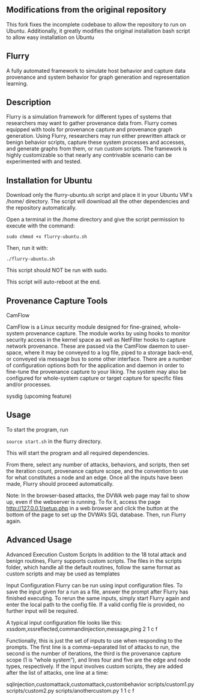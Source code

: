 ## Modifications from the original repository
This fork fixes the incomplete codebase to allow the repository to run on Ubuntu. Additionally, it greatly modifies the original installation bash script to allow easy installation on Ubuntu 

## Flurry
A fully automated framework to simulate host behavior and capture data provenance and system behavior for graph generation and representation learning.

## Description
Flurry is a simulation framework for different types of systems that researchers may want to gather provenance data from. Flurry comes equipped with tools for provenance capture and provenance graph generation. Using Flurry, researchers may run either prewritten attack or benign behavior scripts, capture these system processes and accesses, and generate graphs from them, or run custom scripts. The framework is highly customizable so that nearly any contrivable scenario can be experimented with and tested.


## Installation for Ubuntu
Download only the flurry-ubuntu.sh script and place it in your Ubuntu VM's /home/<user> directory. The script will download all the other dependencies and the repository automatically.

Open a terminal in the /home directory and give the script permission to execute with the command:

`sudo chmod +x flurry-ubuntu.sh`

Then, run it with:

`./flurry-ubuntu.sh`

This script should NOT be run with sudo.

This script will auto-reboot at the end.

## Provenance Capture Tools

CamFlow

CamFlow is a Linux security module designed for fine-grained, whole-system provenance capture. The module works by using hooks to monitor security access in the kernel space as well as NetFilter hooks to capture network provenance. These are passed via the CamFlow daemon to user-space, where it may be conveyed to a log file, piped to a storage back-end, or conveyed via message bus to some other interface. There are a number of configuration options both for the application and daemon in order to fine-tune the provenance capture to your liking. The system may also be configured for whole-system capture or target capture for specific files and/or processes.

sysdig (upcoming feature)


## Usage
To start the program, run

`source start.sh` in the flurry directory.

This will start the program and all required dependencies.

From there, select any number of attacks, behaviors, and scripts, then set the iteration count, provenance capture scope, and the convention to use for what constitutes a node and an edge. Once all the inputs have been made, Flurry should proceed automatically.

Note: In the browser-based attacks, the DVWA web page may fail to show up, even if the webserver is running. To fix it, access the page http://127.0.0.1/setup.php in a web browser and click the button at the bottom of the page to set up the DVWA’s SQL database. Then, run Flurry again.

## Advanced Usage
Advanced Execution
Custom Scripts
In addition to the 18 total attack and benign routines, Flurry supports custom scripts. The files in the scripts folder, which handle all the default routines, follow the same format as custom scripts and may be used as templates

Input Configuration
Flurry can be run using input configuration files. To save the input given for a run as a file, answer the prompt after Flurry has finished executing. To rerun the same inputs, simply start Flurry again and enter the local path to the config file. If a valid config file is provided, no further input will be required.

A typical input configuration file looks like this:
xssdom,xssreflected,commandinjection,message,ping
2
1
c
f


Functionally, this is just the set of inputs to use when responding to the prompts. The first line is a comma-separated list of attacks to run, the second is the number of iterations, the third is the provenance capture scope (1 is “whole system”), and lines four and five are the edge and node types, respectively. If the input involves custom scripts, they are added after the list of attacks, one line at a time:

sqlinjection,customattack,customattack,custombehavior
scripts/custom1.py
scripts/custom2.py
scripts/anothercustom.py
1
1
c
f


